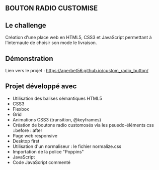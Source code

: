 ## BOUTON RADIO CUSTOMISE

## Le challenge

Création d'une place web en HTML5, CSS3 et JavaScript permettant à l'internaute de choisir son mode le livraison.

## Démonstration

Lien vers le projet : https://aperbet56.github.io/custom_radio_button/

## Projet développé avec

- Utilisation des balises sémantiques HTML5
- CSS3
- Flexbox
- Grid
- Animations CSS3 (transition, @keyframes)
- Création de boutons radio customosés via les psuedo-éléments css ::before ::after
- Page web responsive
- Desktop first
- Utilisation d'un normaliseur : le fichier normalize.css
- Importation de la police "Poppins"
- JavaScript
- Code JavaScript commenté
